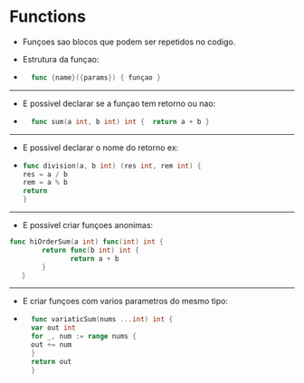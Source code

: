 # Functions

- Funçoes sao blocos que podem ser repetidos no codigo.

- Estrutura da funçao:
- ```go 
    func {name}({params}) { funçao }
  ```

------------
- E possivel declarar se a funçao tem retorno ou nao: 
- ```go
    func sum(a int, b int) int {  return a + b }
   ```
------------
- E possivel declarar o nome do retorno ex:
- ```go
  func division(a, b int) (res int, rem int) {
  res = a / b
  rem = a % b
  return
  }
  ```

------------
- E possivel criar funçoes anonimas:
```go
func hiOrderSum(a int) func(int) int {
   		return func(b int) int {
			   return a + b
   		}
   }
```
------------
- E criar funçoes com varios parametros do mesmo tipo:
- ```go
    func variaticSum(nums ...int) int {
    var out int
    for _, num := range nums {
    out += num
    }
    return out
    } 
  ```

